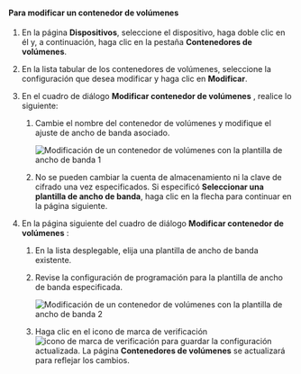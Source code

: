 <!--author=SharS last changed: 1/7/2016-->

#### <a name="to-modify-a-volume-container"></a>Para modificar un contenedor de volúmenes
1. En la página **Dispositivos**, seleccione el dispositivo, haga doble clic en él y, a continuación, haga clic en la pestaña **Contenedores de volúmenes**.
2. En la lista tabular de los contenedores de volúmenes, seleccione la configuración que desea modificar y haga clic en **Modificar**.
3. En el cuadro de diálogo **Modificar contenedor de volúmenes** , realice lo siguiente:
   
   1. Cambie el nombre del contenedor de volúmenes y modifique el ajuste de ancho de banda asociado. 
      
       ![Modificación de un contenedor de volúmenes con la plantilla de ancho de banda 1](./media/storsimple-modify-volume-container/HCS_ModifyVCBT1-include.png)
   2. No se pueden cambiar la cuenta de almacenamiento ni la clave de cifrado una vez especificados. Si especificó **Seleccionar una plantilla de ancho de banda**, haga clic en la flecha para continuar en la página siguiente.
4. En la página siguiente del cuadro de diálogo **Modificar contenedor de volúmenes** :
   
   1. En la lista desplegable, elija una plantilla de ancho de banda existente.
   2. Revise la configuración de programación para la plantilla de ancho de banda especificada.
      
       ![Modificación de un contenedor de volúmenes con la plantilla de ancho de banda 2](./media/storsimple-modify-volume-container/HCS_ModifyVCBT2-include.png)
   3. Haga clic en el icono de marca de verificación ![icono de marca de verificación](./media/storsimple-modify-volume-container/HCS_CheckIcon-include.png) para guardar la configuración actualizada. La página **Contenedores de volúmenes** se actualizará para reflejar los cambios.

